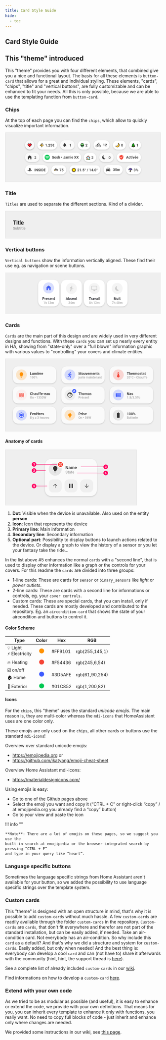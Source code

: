 ```yaml
---
title: Card Style Guide
hide:
  - toc
---
```

<!-- markdownlint-disable MD046 -->
## Card Style Guide

## This "theme" introduced

This "theme" provides you with four different elements, that combined give you a nice and functional layout. The basis for all these elements is `button-card` that allows for a great and individual styling. These elements, "cards", "chips", "title" and "vertical buttons", are fully customizable and can be enhanced to fit your needs.
All this is only possible, because we are able to use the templating function from `button-card`.

### Chips

At the top of each page you can find the `chips`, which allow to quickly visualize important information.

![Chips](../assets/img/chips.png)

### Title

`Titles` are used to separate the different sections. Kind of a divider.

![Title](../assets/img/title.png)

### Vertical buttons

`Vertical buttons` show the information vertically aligned. These find their use eg. as navigation or scene buttons.

![Title](../assets/img/scene.gif)

### Cards

`Cards` are the main part of this design and are widely used in very different designs and functions. With these `cards` you can set up nearly every entity in HA, showing from "state-only" over a "full blown" information graphic with various values to "controlling" your covers and climate entities.

![Cards](../assets/img/cards.png)

#### Anatomy of cards

![Anatomy](../assets/img/anatomy.png)

1. **Dot**: Visible when the device is unavailable. Also used on the entity **person**
2. **Icon**: Icon that represents the device
3. **Primary line**: Main information
4. **Secondary line**: Secondary information
5. **Optional part**: Possibility to display buttons to launch actions related to the device. Or display a graph to view the history of a sensor or you let your fantasy take the ride...

In the list above #5 enhances the normal `cards` with a "second line", that is used to display other information like a graph or the controls for your covers. For this readme the `cards` are divided into three groups:

- 1-line cards: These are cards for `sensor` or `binary_sensors` like *light* or *power outlets*.
- 2-line cards: These are cards with a second line for informations or controls, eg. your `cover controls`.
- Custom cards: These are special cards, that you can install, only if needed. These cards are mostly developed and contributed to the repository. Eg. an `aircondition-card` that shows the state of your aircondition and buttons to control it.

#### Color Scheme

| Type | Color | Hex | RGB |
|------|:-----:|-----|-----|
| 💡 Light <br/> ⚡ Electricity | <svg width="16" height="16"><circle cx="8" cy="8" r="8" stroke-width="0" fill="#FF9101" /></svg> | #FF9101 | rgb(255,145,1) |
| 🔥 Heating | <svg width="16" height="16"><circle cx="8" cy="8" r="8" stroke-width="0" fill="#F54436" /></svg> | #F54436 | rgb(245,6,54) |
| ☑️ on/off <br/> 🏠 Home | <svg width="16" height="16"><circle cx="8" cy="8" r="8" stroke-width="0" fill="#3D5AFE" /></svg> | #3D5AFE | rgb(61,90,254) |
| 🌳 Exterior | <svg width="16" height="16"><circle cx="8" cy="8" r="8" stroke-width="0" fill="#01C852" /></svg> | #01C852 | rgb(1,200,82) |

#### Icons

For the `chips`, this “theme” uses the standard *unicode emojis*. The main reason is, they are multi-color whereas the `mdi-icons` that HomeAssistant uses are one color only.

These emojis are only used on the `chips`, all other cards or buttons use the standard `mdi-icons`!

Overview over standard unicode emojis:

- https://emojipedia.org or
- https://github.com/ikatyang/emoji-cheat-sheet

Overview Home Assistant mdi-icons:

- https://materialdesignicons.com/

Using emojis is easy:

- Go to one of the Github pages above
- Select the emoji you want and copy it (“CTRL + C” or right-click “copy” / at emojipedia.org you already find a “copy” button)
- Go to your view and paste the icon

!!! info ""

    **Note**: There are a lot of emojis on these pages, so we suggest you use the
    built-in search at emojipedia or the browser integrated search by pressing “CTRL + F”
    and type in your query like “heart”.

### Language specific buttons

Sometimes the language specific strings from Home Assistant aren't available for your button, so we added the possibility to use language specific strings over the template system.

### Custom cards

This "theme" is designed with an open structure in mind, that's why it is possible to add `custom-cards` without much hassle. A few `custom-cards` are readily available through the folder `custom-cards` in the repository.
`Custom-cards` are `cards`, that don't fit everywhere and therefor are not part of the standard installation, but can be easily added, if needed. Take an air-condition card. Not everybody has an air-condition. So why include this `card` as a default? And that's why we did a structure and system for `custom-cards`. Easily added, but only when needed!
And the best thing is: everybody can develop a cool `card` and can (not have to) share it afterwards with the community (hint, hint, the support thread is [here](https://community.home-assistant.io/t/lovelace-ui-minimalist/322687)).

See a complete list of already included `custom-cards` in our [wiki](https://ui-lovelace-minimalist.github.io/UI/usage/custom_cards/custom_card_bar_card/).

Find informations on how to develop a `custom-card` [here](https://ui-lovelace-minimalist.github.io/UI/development/custom_cards/).

### Extend with your own code

As we tried to be as modular as possible (and useful), it is easy to enhance or extend the code, we provide with your own definitions. That means for you, you can inherit every template to enhance it only with functions, you really want. No need to copy full blocks of code - just inherit and enhance only where changes are needed.

We provided some instructions in our wiki, see [this page](https://ui-lovelace-minimalist.netlify.app/usage/changing_template).
